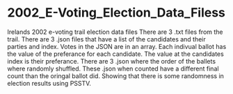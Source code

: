 # 2002_E-Voting_Election_Data_Filess
Irelands 2002 e-voting trail election data files
There are 3 .txt files from the trail.
There are 3 .json files that have a list of the candidates and their parties and index. Votes in the JSON are in an array. Each indivual ballot has the value of the preferance for each candidate. The value at the candidates index is their preferance.
There are 3 .json where the order of the ballets where randomly shuffled. These .json when counted have a different final count than the oringal ballot did. Showing that there is some randomness in election results using PSSTV.
